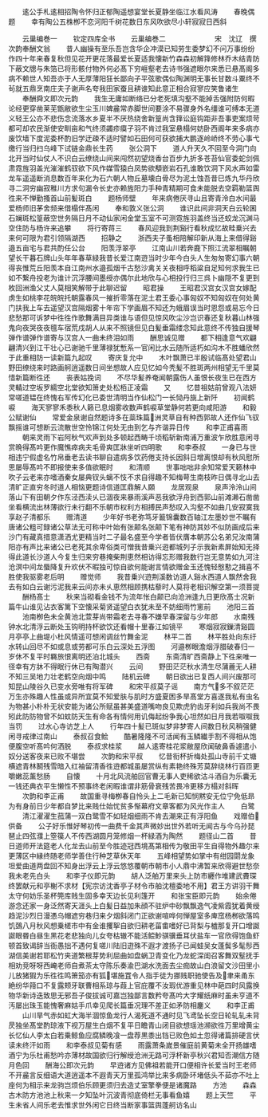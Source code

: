 <!-- { "loadSidebar": true } -->
　　逺公手札逺相招陶令怀归正郁陶遥想宴堂长夏静坐临江水看风涛
　　春晚偶题
　　幸有陶公五株栁不恋河阳千树花数日东风吹欲尽小轩寂寂日西斜







　　云巢编巻一
　　钦定四库全书
　　云巢编巻二　　　　　　　宋　沈辽　撰次韵奉酬文翁
　　昔人幽操有至乐吾岂含华企冲漠已知劳生委梦幻不问万事纷纷作四十年来春复秋但见花开更花落最爱长夏适我懐新竹森森初解箨修林乔木结青防下蔽文牕与朱箔已将形骸付物外何必髙下穷崕壑老去诗书强遮眼尔来悉已悬髙阁多病不赖世人知吾亦于人无厚薄阳狂长鄙向子平弦歌偶似陶渊明无事长甘数斗粟终不茍就五鼎烹南庄夫子谢声名夸我田家蚕且耕谁知此意正相合寂寥应笑鲁诸生
　　奉酬舜文即次元韵
　　我生无庸如断络已分老死填沟壑不能掉舌强附防何暇论经更穿凿莱芜甑敝欲生尘玉川婢麄常赤脚世间要涂不易骤身外名缰谁可缚本无道义轻王公亦不悲伤念流落水乡夏半不厌热绕舍新篁尚含箨讼庭钩距非吾事吏案烦苛都可却农民渐使安甽亩和气终须蠲疹瘼子羽不肯过我室悬榻何妨卧西阁年来多病亦废饮墙下度泥委杯酌旧学迂疎不适时譬如石田何可获欲捕大鹏逐岭峤终不劳心事弋缴行当归扫乌峰下试链金鼎长生药
　　张公洞下
　　道人升天久不回至今洞门向北开当时仙仗人不识白云缭绕山间来闯然初望烧香台百步九折多苍苔仙官委蛇剑佩肃霓旌羽盖光漼漼鹤驭欲下风作媒雪猿白凤势欲頺嵌岩石孔谁敢饮洞下风水声如雷龙车遥遥断消息数百年来化为石六朝人物丘墓壊白骨尽为泥土蚀吾昔巳炼九华丹欣寻二洞穷幽寂稚川方求句漏令长史亦赖旌阳力手种青精期可食未能脱去空羁勒篮舆徃来不惮勤搔首山前髪斑白
　　题杨师壁
　　年来病倦厌寻山且寄青泠白水间最爱杨师旧茅舍频来借榻伴髙闲
　　奉和敦义张公洞
　　谁识此间非洞天白云轮囷石斓斑松篁蔽空世务隔日月不动仙家闲金堂玉室不可测霓旌羽盖终当还蛟龙沉渊马空住防与杨许来追攀
　　将行寄蒋三
　　春风迎我到荆谿行看秋成忆故畦乗兴去来何可限为君引领隔湖西
　　招静之
　　浙西夫子蚤相陪解印新从海上来借得谿邉五亩宅与君共酌任公台
　　阳羡浮翠亭
　　江南山川若奔鹿下照江流翠相瞩朝望长干暮石牌山头年年春草緑我昔长爱江南逰当时少年今白头人生匆匆寄幻事六朝得丧惟荒丘阳羡本自江南州水邉孤烟千古愁沙禽关关夜相呼稻粱自足知何求我生已如不繋舟投老为谁计沉浮腰间墨绶亦偶尔此地欣与心相投行归三呉卜幽隠不复更到枚回洲渔父丈人莫相笑解带于此聊迟留
　　昭君操
　　王昭君汉宫女汉宫女嫁配虏生如桃李花皖皖托朝露春风一摧折零落在泥土君王委心事匈奴不知匈奴在何处黄门扶我上车去遥望汉宫隔烟雾十年帘下学画眉不知还为蛾眉误当时恩怨或易忘今日悲愁那可诉梦中徃徃作歌舞满目异类谁与语但见惊风吹尘沙岂识春还复秋暮山林强鬼向夜哭夜夜氊车宿荒戍胡人从来不照镜但见白髪垂霜缕念知此意终不传独自援琴弹作谱弹作谱寄与汉宫人一曲未终泪如雨
　　酬思诚见赠
　　都下相逢意气欢翩翩清兴到江干壮心已谢驰千里薄禄犹慙系一官闲比水云随所适朽如沟木不胜蟠欣然于此重相防一读新篇九起叹
　　寄庆复允中
　　木叶飘萧已半殷试临髙处望君山野田缭绕来时路画舸逍遥数日间坐想故人应见忆如今秃髪不胜斑两州相望无千里莫惜新篇断徃还
　　丧表姑挽词
　　不尽华髪养奄闻朝露伤人虽恨长夜生已在西方灵輤过空坂罗繻空北堂欲知箫史处松栢正凌霜
　　又
　　忆昔祖姑前曾观八法妍常嗟道韫在终愧右军传幻化已委世清明当作仙松门一长恸丹旐上新阡
　　初闻鹤唳
　　海天寥寥禾黍秋人籁已息烟雾收数声鹤唳草堂静何若更向咸阳游
　　和毅公赋谢仙
　　常爱金泉谢自然题诗多在蘂珠篇洲灵草自有种西郭故人还作仙飞驭飘摇谁可想断云流散世空怜锦江何处无由到乞与齐谐异日传
　　和李正甫喜雨
　　朝来灵雨下岩阿秋气欢声到处多顿起西畴千顷稻斩新南浦万重波乍欣胜意闲寻赏晩得髙吟更作魔憔瘁病夫毛骨爽匡牀坐听四明歌
　　和李泰叔
　　一身已与世相违宁假虚名竹帛垂老去读书聊自遣病多饮药倦支持长因斜日增离恨却有秋风慰所思屡辱髙吟不即报使来多值欲眠时
　　和清顺
　　世事咄咄非余知常爱天籁林中吹子云老来亦嗜酒秦女屡典钗头螭不忮不求自得趣不知梅萼生南枝昨日偶寻北山去清旷正直穷冬时道人相恼更题诗信道匡鼎解人頥
　　龙居观泉
　　泉声泠泠山间落山下有田朝夕作东泾西渎乆已涸夜来暴雨溪声恶我欲浮舟到西郭山前滩濑石凿凿坐看横流出林薄欲行未行翻不乐朝市权利方相搏民声愁叹入沟壑不如曲几安寂寞我享赵子清都乐
　　赠清道
　　少年好书老弥笃牙籖锦囊数百轴江左墨妙世不瞩有唐诸公粗可録诸公草法无可称中叶始有张颠名张颠下笔有神防其妙不似防画成后来沙门有藏真措意潇洒尤更精当时二子最名盛至今学者皆伏膺本朝苏公名弟兄汝南蒲阳亦有声比来诸公已老死其余卑俗类可憎我昔乗兴逰都城列子示我新素屏始知无择得此道长沙道人今复生归来穷巷掩柴荆恵然相访得忘形赠我数行岂无意势如九河注沧溟中间龙蜃降复升欢伏不暇独可惊自欲何能谢言情欲赠金玉还愧轻慇懃之揖喜不胜使我驱雾老后明
　　赠觉师
　　我昔乗兴逰荆溪数访道人谿水西道人飘然舍我去有如白云谢污泥我来云间亦未乆恵然相顾携枯藜时人莫将老相识解空第一须菩提
　　酬杨髙士
　　秋来当砌看金钱不为流年怅白颠已向沧洲逢九日更欣髙士况新篇牛山谁见沾衣客篱下空懐采菊贤遥望白衣犹未至不妨细雨竹窻前
　　池阳三首
　　池南栁色未全黄池北萱芽尚带霜老去寻春不嫌早春深留与少年郎
　　水南残钟水北清浮云断处玉钩明持杯欲饮还看帽十里春江如镜平
　　寒烟寂寂鏁清谿圆月亭亭上曲堤小杜风情遥可想闲调丝竹舞金泥
　　林平二首
　　林平胜处向东纡水转山回尽不如或息或劳都可乐白云深处五浮图
　　河邉栁眼澹烟浮腊破春归一岁休不复平时羇旅恨离明还泊北城头
　　西斋
　　东斋清旷西斋静上下徃来唯一径幸有方牀不得眠行休已有陶潜兴
　　云间
　　野田茫茫秋水清生尽蒲蔍无人耕不知三吴地力壮老鹤空向烟中鸣
　　陆机云碑
　　朝日欲出已复西人间兴废那可知昆山陵谷久已变水旁唯有将军碑
　　和宋平叔莫子谣
　　南方气多不叙茫茫万生亦殊趣人性虽或异所宜莫不知爱肤与肌时方盛夏困多旱髙堂方喜遂我私有虫名为物甚小朴朴无状安能为诸公所赋虽甚美盛道嘴吻良见欺虎豹齿牙利如兵我尚不畏矧此防防物曾不如蚊防天生有命各有情何用讥侮起纷争我心坦然如日月我若呶呶我当罚
　　过水心寺访芝上人
　　行年四十髪已斑似梦非梦寄人间数日秋风稍强健闲寻戒律过南山
　　泰叔召食鲙
　　酷暑隆隆不可活闻有玉鳞纎手割不得相从饱便腹空听髙吟何洒脱
　　泰叔求桂浆
　　越人逺寄桂花浆敝屋欣闻破鼻香遽遣小奴分送客夜来已败不堪尝
　　次韵和宋平叔
　　忆昔衔杯折梅处孤山寺前千丈塘横遮青林鬭残雪暗入红袖留清香徃逰都城虽屡赏纵有素艳终殊芳莫辞绕林行百匝更嚼嫩蕊薰愁肠
　　自懐
　　十月北风流舶回官曹无事人吏稀欲沽斗酒自为乐囊无一钱还典衣平生懒性不预事终老闲暇谁谓非筋骨衰残苦畏冷更移方榻对斜晖
　　次韵和李正甫
　　故国重寻梅栁春自怜头上二毛新已知悯黙安无位宁免低昻为有身前日少年都自梦比来贱仕始忧贫多惭幕府文章客都为风光作主人
　　白鹭
　　清江濯濯生菰蒲一双白鹭雪不如轻烟细雨不肯去潮来正有浮阳鱼
　　戏赠伯供备
　　公子好乐惟好琴初传一曲费千金其声微妙出世外若听无闻古与今乌孙琵琶止四弦濮上箜篌人不传西湖圆月笼修烟一杯緑酒为陶然
　　题径山二首
　　昔日道师开法筵老人化龙去山前至今胜迹冠西境髙第相传为敬田平生自得物外趣尔来更薄区中縁终随老师学善住行种芝草休天年
　　五峰相望势如掌中有绀园閟龙象坦爱曲道两盘回不知身出浮云上浮云悠悠覆朝市朝市小人鼎中沸暂来欣得避世愁奈我未老先白头
　　和李子仪即元韵
　　胡人泛舶万里来头上防市纒作堆建武賮琛终罢献元和亭榭不求材【宪宗访沈香亭子材令市舶沈檀委地不用】君王方讲羽干舞太守何妨乐圣杯筦库贱生固多幸天边长见利篷开
　　和张宝臣即元韵
　　始余倦游念还家一身泛然寄天涯头上白髪日益加朱顔不驻炉中砂飘飘逸气凌紫霞犹着黄绶趋泥沙烈日漫慿乌帽遮穷巷归来夕烟斜闭门正欲谢喧哗何惮屋室多庳窊杨栁欲落鸣饥鵶八月秋风想乗槎市中有金谁攫挐自欲归耕老菑畬嗜好已背梨与樝那复开口增詉詉眼昬白昼生黑花老悲独向儿女夸枯辙不能活鲿魦骐骥垂耳伏盐车一官欣得饱鱼虾顿首致谒辞当衙愚拙不遇何复嗟川陆旧逰殊不遐才渡扬子已闻蛙吴女蓬鬓多髦髿西湖信美谢若耶松竹夹道繁根芽势利屈曲如盘蜗卫青变化乃龙蛇深闺召客舞双髽抚手相劝竞呀呀西崦老师自煮茶太守陈乐奏渝巴湖水洗面去尘痂故山白浪留文沙田里小儿放猪猳为乐徃徃鸣箫笳亦有狐堪施罝令人指手徒为挪贱职驰使告及聿来甬东絶纷华箝口不复露颊牙联曹相系琼与葭上官庇覆不汝瑕优游重见林中葩四时风露换物华新诗迭致思无邪吾子俊拔诚可嘉岂独鄙言数矜夸髙吟大字耀纸麻时虽未亨道不汚屡出珠玉能愧奢麻姑手爪幸见爬长篇垂况理不差正如矛防相鏖义
　　和李正甫
　　山川旱气赤如虹大海半涸惊鱼龙行人渴死道不通时见飞鸢坠长空日轮轧轧未背昃独坐髙堂酌琼液下视万屋生白烟不复平日瞻青山闭目欲想瑶池濒欲徃万里增黄尘长忆仙人李太白若乗鲸鱼应腐鳞晚飡一盘荐黒黍出铛已败色如土忽得诸篇排硬言伏读未终汗如雨
　　和李泰叔见菊有感
　　雨露萧条嵗景催庭前黄菊未全开扬雄嗜酒宁为乐杜甫愁吟亦薄材故国欲归行解绶沧洲无路可浮杯新亭秋兴君知否潮信方随月色回
　　酬海公即次元韵
　　早逰诸方见佛祖若能开口便相许长爱当时王老师不开麄言反细语大道逍遥本不遐青天万里孤鸿举比来多病卧环堵低头不茹亦不吐上座何为相示来龙驹岂烦伯乐顾更须归去造丈室擎拳便是诸魔路
　　方池
　　森森古木防方池池上秋来一夕知坠叶沉波青彻底倚栏无事看鱼嬉
　　题上天竺
　　平生未省人间乐老去惟求世外闲它日终当断家事篮舆蓬舸访名山
